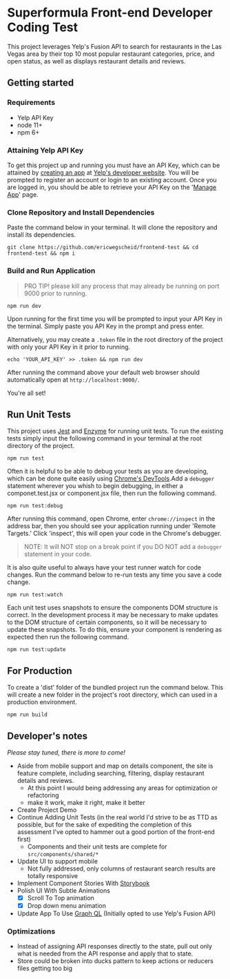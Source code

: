 # Superformula Front-end Developer Coding Test

This project leverages Yelp's Fusion API to search for restaurants in the Las Vegas area by their top 10 most popular restaurant categories, price, and open status, as well as displays restaurant details and reviews.

## Getting started

### Requirements

* Yelp API Key
* node 11+
* npm 6+

### Attaining Yelp API Key

To get this project up and running you must have an API Key, which can be attained by [creating an app](https://www.yelp.com/developers/v3/manage_app) at [Yelp's developer website](https://www.yelp.com/developers/documentation/v3). You will be prompted to register an account or login to an existing account. Once you are logged in, you should be able to retrieve your API Key on the '[Manage App](https://www.yelp.com/developers/v3/manage_app)' page.


### Clone Repository and Install Dependencies

Paste the command below in your terminal. It will clone the repository and install its dependencies.

```shell
git clone https://github.com/ericwegscheid/frontend-test && cd frontend-test && npm i
```

### Build and Run Application

> PRO TIP! please kill any process that may already be running on port 9000 prior to running.

```shell
npm run dev
```

Upon running for the first time you will be prompted to input your API Key in the terminal. Simply paste you API Key in the prompt and press enter.

Alternatively, you may create a `.token` file in the root directory of the project with only your API Key in it prior to running.

```shell
echo 'YOUR_API_KEY' >> .token && npm run dev
```

After running the command above your default web browser should automatically open at `http://localhost:9000/`.

You're all set!

## Run Unit Tests

This project uses [Jest](https://jestjs.io) and [Enzyme](https://airbnb.io/enzyme/) for running unit tests. To run the existing tests simply input the following command in your terminal at the root directory of the project.

```shell
npm run test
```

Often it is helpful to be able to debug your tests as you are developing, which can be done quite easily using [Chrome's DevTools](https://developers.google.com/web/tools/chrome-devtools/).Add a `debugger` statement wherever you whish to begin debugging, in either a componet.test.jsx or component.jsx file, then run the following command.

```shell
npm run test:debug
```

After running this command, open Chrome, enter `chrome://inspect` in the address bar, then you should see your application running under 'Remote Targets.' Click 'inspect', this will open your code in the Chrome's debugger.

> NOTE: It will NOT stop on a break point if you DO NOT add a `debugger` statement in your code.

It is also quite useful to always have your test runner watch for code changes. Run the command below to re-run tests any time you save a code change.

```shell
npm run test:watch
```

Each unit test uses snapshots to ensure the components DOM structure is correct. In the development process it may be necessary to make updates to the DOM structure of certain components, so it will be necessary to update these snapshots. To do this, ensure your component is rendering as expected then run the following command.

```shell
npm run test:update
```

## For Production

To create a 'dist' folder of the bundled project run the command below. This will create a new folder in the project's root directory, which can used in a production environment.

```shell
npm run build
```

## Developer's notes

_Please stay tuned, there is more to come!_

* Aside from mobile support and map on details component, the site is feature complete, including searching, filtering, display restaurant details and reviews.
  - At this point I would being addressing any areas for optimization or refactoring
  - make it work, make it right, make it better
* Create Project Demo
* Continue Adding Unit Tests (in the real world I'd strive to be as TTD as possible, but for the sake of expediting the completion of this assessment I've opted to hammer out a good portion of the front-end first)
  - Components and their unit tests are complete for `src/components/shared/*`
* Update UI to support mobile
  - Not fully addressed, only columns of restaurant search results are totally responsive
* Implement Component Stories With [Storybook](https://storybook.js.org)
* Polish UI With Subtle Animations
  - [x] Scroll To Top animation
  - [x] Drop down menu animation
* Update App To Use [Graph QL](https://www.yelp.com/developers/graphql/guides/intro) (Initially opted to use Yelp's Fusion API)

### Optimizations
* Instead of assigning API responses directly to the state, pull out only what is needed from the API response and apply that to state.
* Store could be broken into ducks pattern to keep actions or reducers files getting too big



